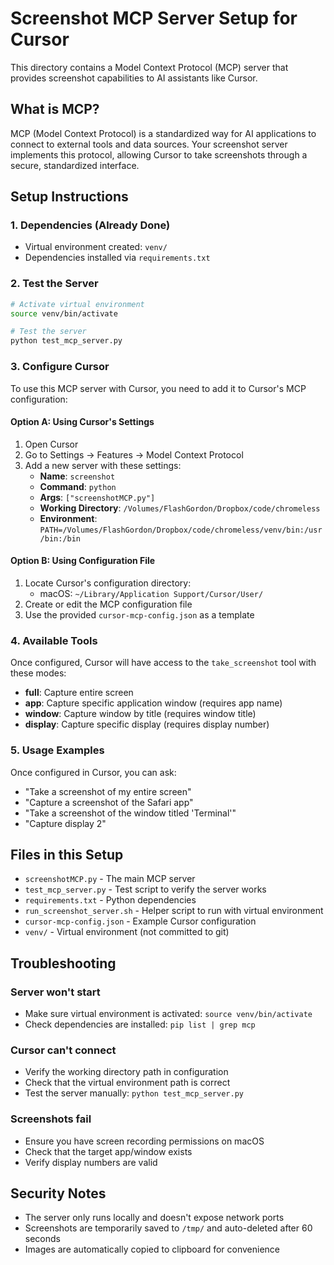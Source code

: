 # Screenshot MCP Server Setup for Cursor

This directory contains a Model Context Protocol (MCP) server that provides screenshot capabilities to AI assistants like Cursor.

## What is MCP?

MCP (Model Context Protocol) is a standardized way for AI applications to connect to external tools and data sources. Your screenshot server implements this protocol, allowing Cursor to take screenshots through a secure, standardized interface.

## Setup Instructions

### 1. Dependencies (Already Done)
- Virtual environment created: `venv/`
- Dependencies installed via `requirements.txt`

### 2. Test the Server
```bash
# Activate virtual environment
source venv/bin/activate

# Test the server
python test_mcp_server.py
```

### 3. Configure Cursor

To use this MCP server with Cursor, you need to add it to Cursor's MCP configuration:

#### Option A: Using Cursor's Settings
1. Open Cursor
2. Go to Settings → Features → Model Context Protocol
3. Add a new server with these settings:
   - **Name**: `screenshot`
   - **Command**: `python`
   - **Args**: `["screenshotMCP.py"]`
   - **Working Directory**: `/Volumes/FlashGordon/Dropbox/code/chromeless`
   - **Environment**: `PATH=/Volumes/FlashGordon/Dropbox/code/chromeless/venv/bin:/usr/bin:/bin`

#### Option B: Using Configuration File
1. Locate Cursor's configuration directory:
   - macOS: `~/Library/Application Support/Cursor/User/`
2. Create or edit the MCP configuration file
3. Use the provided `cursor-mcp-config.json` as a template

### 4. Available Tools

Once configured, Cursor will have access to the `take_screenshot` tool with these modes:

- **full**: Capture entire screen
- **app**: Capture specific application window (requires app name)
- **window**: Capture window by title (requires window title)
- **display**: Capture specific display (requires display number)

### 5. Usage Examples

Once configured in Cursor, you can ask:
- "Take a screenshot of my entire screen"
- "Capture a screenshot of the Safari app"
- "Take a screenshot of the window titled 'Terminal'"
- "Capture display 2"

## Files in this Setup

- `screenshotMCP.py` - The main MCP server
- `test_mcp_server.py` - Test script to verify the server works
- `requirements.txt` - Python dependencies
- `run_screenshot_server.sh` - Helper script to run with virtual environment
- `cursor-mcp-config.json` - Example Cursor configuration
- `venv/` - Virtual environment (not committed to git)

## Troubleshooting

### Server won't start
- Make sure virtual environment is activated: `source venv/bin/activate`
- Check dependencies are installed: `pip list | grep mcp`

### Cursor can't connect
- Verify the working directory path in configuration
- Check that the virtual environment path is correct
- Test the server manually: `python test_mcp_server.py`

### Screenshots fail
- Ensure you have screen recording permissions on macOS
- Check that the target app/window exists
- Verify display numbers are valid

## Security Notes

- The server only runs locally and doesn't expose network ports
- Screenshots are temporarily saved to `/tmp/` and auto-deleted after 60 seconds
- Images are automatically copied to clipboard for convenience 